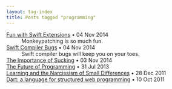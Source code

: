 ```yaml
---
layout: tag-index
title: Posts tagged "programming"
---
```

<dl>
  <dt>
    <a href="/2014/11/04/fun-with-swift-extensions/">Fun with Swift Extensions</a>
    <span class="post-date">&bull; 04 Nov 2014</span>
  </dt>
<dd>Monkeypatching is so much fun.</dd>  <dt>
    <a href="/2014/11/04/misleading-swift-compiler-errors/">Swift Compiler Bugs</a>
    <span class="post-date">&bull; 04 Nov 2014</span>
  </dt>
<dd>Swift compiler bugs will keep you on your toes.</dd>  <dt>
    <a href="/2014/11/03/the-importance-of-sucking/">The Importance of Sucking</a>
    <span class="post-date">&bull; 03 Nov 2014</span>
  </dt>
  <dt>
    <a href="/2013/07/31/the-future-of-programming/">The Future of Programming</a>
    <span class="post-date">&bull; 31 Jul 2013</span>
  </dt>
  <dt>
    <a href="/2011/12/28/learning-and-the-narcissism-of-small-differences/">Learning and the Narcissism of Small Differences</a>
    <span class="post-date">&bull; 28 Dec 2011</span>
  </dt>
  <dt>
    <a href="/2011/10/10/dart-a-language-for-structured-web-programming/">Dart: a language for structured web programming</a>
    <span class="post-date">&bull; 10 Oct 2011</span>
  </dt>
</dd>
